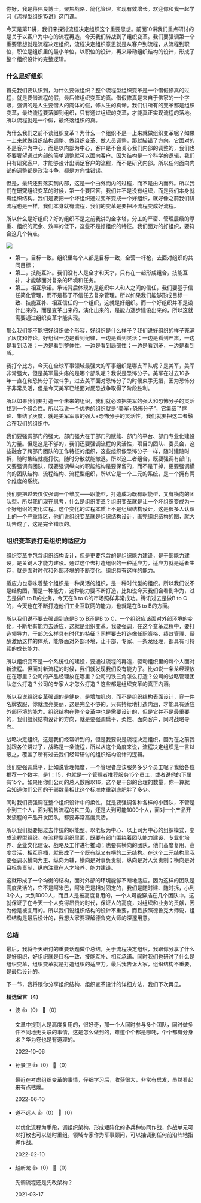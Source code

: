 你好，我是蒋伟良博士。聚焦战略，简化管理，实现有效增长。欢迎你和我一起学习《流程型组织15讲》这门课。

今天是第11讲，我们来探讨流程决定组织这个重要思想。前面10讲我们重点研讨的是关于以客户为中心的流程再造，今天我们转战到了组织变革。我们要强调第一个重要思想就是流程决定组织，流程决定组织意思就是从客户到流程，从流程到职位，职位是组织里的最小单位，以职位的设计，再来带动组织结构的设计，形成了整个组织设计的完整逻辑。

### 什么是好组织

首先我们要认识到，为什么要做组织？整个流程型组织变革是一个借假修真的过程，就是要借流程的假，最后修组织变革的真。借假修真是来自于佛家的一个字眼，强调的是人生要借人的肉体的假，修人生的真谛。我们讲所有的变革都是组织变革，最终流程要落脚到组织，只有通过组织的变革，才能真正实现流程的落地。所以流程就是一个假，最终落组织的真。

为什么我们之前不谈组织变革？为什么一个组织不是一上来就做组织变革呢？如果一上来就做组织结构调整、做组织变革、做人员调整，那就瞄错了方向。它面对的不是客户为中心，而是以内部为中心，客户是不会关心我们内部的调整的，我们也不要奢望通过内部的简单调整就可以面向客户。因为结构是一个科学的逻辑，我们只有研究客户，才能够设计出满足客户的流程，而不是研究内部。所以任何面向内部的调整都是政治斗争，都是方向性错误。

但是，最终还要落实到内部，这是一个由外而内的过程，而不是由内而外。所以我们在研究组织变革的时候，第一个要回答，我们并不是没有组织，而是我们本身就有组织结构。我们是要把一个坏组织通过变革变成一个好组织，就好像之前我们讲流程也是一样，我们本身就有流程，我们的变革是要把坏流程变成好流程。

所以什么是好组织？好的组织不是之前我讲的金字塔，分工的严密、管理层级的厚重、组织的冗余、效率的低下，这些不是好组织的特征。我们面对的好组织，要符合这几个特点。

![](https://static001.geekbang.org/resource/image/04/1a/04335695a88121ec5c311d26d3a69a1a.png?wh=2700%2A685)

- 第一，目标一致。组织里每个人都是目标一致，全营一杆枪，去面对组织的共同目标；
- 第二，技能互补。我们没有人是全才和天才，只有在一起形成组合，技能互补，才能够面对复杂的环境和任务。
- 第三，相互承诺。承诺背后体现的是组织中人和人之间的信任，我们要基于信任简化管理，而不是基于不信任去复杂管理。所以如果我们能够形成目标一致、技能互补、相互信任的一个组织，这就是好组织。而一个好组织并不是设计出来的，而是变革出来的，演化出来的，是能力逐步建设出来的，所以这就需要通过组织变革才能实现。

那么我们能不能把好组织做个形容，好组织是什么样子？我们说好组织的样子充满了灰度和悖论。好组织一边是看到纪律，一边是看到灵活；一边是看到严肃，一边是看到活泼；一边是看到整体性，一边是看到局部性；一边是看到矛，一边是看到盾。

我打个比方，今天在全球军事领域最强大的军事组织是哪支军队呢？是美军，美军非常强大，但是美军最头疼的是哪个部队呢？我说是恐怖分子。美军在过去10多年一直在和恐怖分子做斗争，过去美军面对恐怖分子的时候束手无措，因为恐怖分子非常灵活，但是今天美军已经面对反恐战争取得了阶段胜利。

所以如果我们要打造一个未来的组织，我们就必须把美军的强大和恐怖分子的灵活找到一个组合性。所以我说一个优秀的组织就是“美军+恐怖分子”，它集结了悖论、集结了灰度，就是美军军事的强大+恐怖分子的灵活性。我们就要把这二者融合在我们的组织中。

我们要强调部门的强大，部门强大在于部门的赋能、部门的平台、部门专业化建设的力量。但是这是不够的，我们还要强调流程的灵活性，项目的团队、委员会，这些融合了跨部门团队的工作特征的组织，这些组织像恐怖分子一样，随时建随时拆，随时集结就能打仗，随时分散就能撤退。所以这二者组合，既要强调有部门，又要强调有团队，既要强调纵向的职能结构是要保留的，而不是干掉，更要强调横向的团队结构、流程结构、流程型组织，所以它是一个二元的系统，是一个拥有两个维度的系统。

我们要把过去仅仅强调一个维度——职能型，打造成为既有职能型，又有横向的团队型。所以我们现在思考，什么是组织变革？组织变革就是让一个坏组织变成为一个好组织的变化过程。这个变化的过程本质上不是组织结构设计，这是很多人认识上的一个严重误区，他们说组织变革就是组织结构设计，画完组织结构的图，就大功告成了，这是完全错误的。

### 组织变革要打造组织的适应力

组织变革中包含组织结构设计，但是更要包含的是组织能力建设，是干部能力建设，是关键人才能力建设。通过这个去打造组织的一种适应力，适应力就是适者生存，就是面对时代和外部环境的不断变化，组织具有这样的能力。

适应力也意味着整个组织是一种灵活的组织，是一种时代型的组织。所以我们说不是结构图，而是一种能力，这种能力要不断打造，比如说今天我们会看到华为，过去是做B to B的业务，今天在B to C的市场照样非常成功。腾讯过去是做B to C的，今天也在不断打造他们工业互联网的能力，也就是在B to B的方面。

所以我们说不要去强调到底是B to B还是B to C，一个组织应该面对外部环境的变化，不断地有能力去适应，这就是组织变革。我要强调，在这个变革过程中，要打造领导力，干部怎么样具有时代的特征？同样要去打造像任职资格、绩效管理、薪酬激励这样的体系，能够面对外部环境，让干部、专家、一条龙经理，都具有可持续的成长能力。

所以组织变革是一个系统性的建设，要通过流程的再造，驱动组织里的每个人面对新流程。但面对新流程的时候，我们就发现我们没有能力了。比如说一条龙经理放在在哪里？公司的产品经理放在哪里？公司的铁三角怎么打造？公司的战略管理团队怎么打造？公司的专家人才怎么打造？这些都是组织变革的真正内涵。

所以我说组织变革强调的是健身，是增加肌肉，而不是组织结构表面设计，穿一件名牌衣服，你就漂亮美丽，这是完全不够的。只有持续地打造内涵，才能具有适应外部环境的能力。组织结构在整个变革中也是需要设计的，但是它并不是最重要的，我们组织结构设计的方向，就是要强调扁平、柔性、面向客户，同时战略导向。

战略决定组织，这是我们经常听到的，但是我要说是流程决定组织，因为在之前我就跟各位讲过了，战略是一条流程，所以从这个角度来说，流程决定组织是一言以蔽之，覆盖了所有过去我们经常研讨的组织结构设计的逻辑。

我们要强调扁平，比如说管理幅度，一个管理者应该服务多少个员工呢？我给各位推荐一个数字，是1：15，也就是一个管理者推荐服务15个员工，或者说他的下属有15个。如果用你们公司的总人数除以16，这个是干部的合理的数量，你一算就会知道你们公司的干部数量相比这个标准体重到底肥胖了多少。

同时我们要强调在整个组织设计中的柔性，就是要强调各种各样的小团队，不管是小到三个人，面对销售流程的铁三角，还是大到可能1000个人，面对一个产品开发流程的产品开发团队，都要非常高度灵活。

所以我们就要把过去传统的职能型、以老板为中心、以上司为中心的组织模式，变成流程型组织。在流程型组织里面，既要有部门围绕着团队能力建设、专业化培养、企业文化建设、战略及工作进行推动；也要有横向的团队，他们高度复用、高度灵活、相互穿插，就形成了一个既有纵又有横的二元结构。在这个二元结构里我要强调以横向为主、纵向为辅，横向是对事负责制，纵向是对人负责制；横向是对目标负责制，纵向注重在人才培养、能力建设。

这就形成了一个均衡的结构，面对外部的环境能够不断地适应。因为这样的团队是高度灵活的，它不是阿米巴，阿米巴是相对固定的，我们是随时建、随时拆，小到3个人，大到1000人，而且人是被高度复用的，一个人可能穿插在几个团队中。这就保证了在今天一个人变得昂贵的时代，保证人的高度，对组织和业务的贡献，因为他是被复用的。所以我们说组织结构的设计不重要，而且按照德鲁克大师说，组织结构是最后设计的，我想大家要理解德鲁克大师的深邃用意。

### 总结

最后，我将今天研讨的重要话题做个总结，关于流程决定组织，我跟你分享了什么是好组织，好组织就是目标一致、技能互补、相互承诺。同时我们也研讨了什么是组织变革，组织变革就是打造组织的适应力。最后我告诉大家，组织结构不重要，是最后设计的。

下一节，我将跟你分享组织结构、组织变革设计的详细方法，我们下次再见。
<div><strong>精选留言（4）</strong></div><ul>
<li><span>波</span> 👍（0） 💬（0）<p>文章中提到人是高度复用的，很好奇，那一个人同时参与多个团队，同时做多件不同地无关联的事情，这是怎么做到的，难道个个都是哪吒，个个都有分身术？华为卷也是有道理的。</p>2022-10-06</li><br/><li><span>孙景卫</span> 👍（0） 💬（0）<p>最近在考虑组织变革的事情，仔细学习后，收获很大，非常有启发，虽然看起来有点枯燥。</p>2022-06-10</li><br/><li><span>道不远人</span> 👍（0） 💬（0）<p>以优化流程为手段，调组织架构，形成矩阵化的多兵种协同作战，作战单元可以打散也可以随时重组。领域专家作为军事顾问，可以抽调到任何前沿阵地指挥作战。</p>2022-02-10</li><br/><li><span>赵新龙</span> 👍（0） 💬（0）<p>先调流程还是先改架构？</p>2021-03-17</li><br/>
</ul>